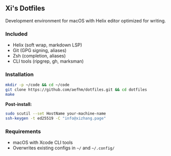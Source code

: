 ## Xi's Dotfiles

Development environment for macOS with Helix editor optimized for writing.

### Included
- Helix (soft wrap, markdown LSP)
- Git (GPG signing, aliases)
- Zsh (completion, aliases)
- CLI tools (ripgrep, gh, marksman)

### Installation

```bash
mkdir -p ~/code && cd ~/code
git clone https://github.com/aefhm/dotfiles.git && cd dotfiles
make
```

**Post-install:**
```bash
sudo scutil --set HostName your-machine-name
ssh-keygen -t ed25519 -C "info@xizhang.page"
```

### Requirements
- macOS with Xcode CLI tools
- Overwrites existing configs in `~/` and `~/.config/`
